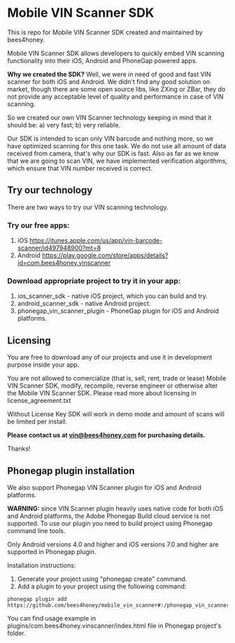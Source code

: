 # Mobile VIN Scanner SDK

This is repo for Mobile VIN Scanner SDK created and maintained by bees4honey.

Mobile VIN Scanner SDK allows developers to quickly embed VIN scanning functionality into their iOS, Android and PhoneGap powered apps.

**Why we created the SDK?** Well, we were in need of good and fast VIN scanner for both iOS and Android. We didn't find any good solution on market, though there are some open source libs, like ZXing or ZBar, they do not provide any acceptable level of quality and performance in case of VIN scanning. 

So we created our own VIN Scanner technology keeping in mind that it should be:
a) very fast;
b) very reliable.

Our SDK is intended to scan only VIN barcode and nothing more, so we have optimized scanning for this one task. We do not use all amount of data received from camera, that's why our SDK is fast. Also as far as we know that we are going to scan VIN, we have implemented verification algorithms, which ensure that VIN number received is correct.

## Try our technology

There are two ways to try our VIN scanning technology.

### Try our free apps:
1. iOS https://itunes.apple.com/us/app/vin-barcode-scanner/id497948900?mt=8
2. Android https://play.google.com/store/apps/details?id=com.bees4honey.vinscanner

### Download appropriate project to try it in your app:
1. ios_scanner_sdk - native iOS project, which you can build and try. 
2. android_scanner_sdk - native Android project.
3. phonegap_vin_scanner_plugin - PhoneGap plugin for iOS and Android platforms.

## Licensing

You are free to download any of our projects and use it in development purpose inside your app. 

You are not allowed to comercialize (that is, sell, rent, trade or lease) Mobile VIN Scanner SDK, 
modify, recompile, reverse engineer or otherwise alter the Mobile VIN Scanner SDK. Please read more about licensing
in license_agreement.txt

Without License Key SDK will work in demo mode and amount of scans will be limited per install. 

**Please contact us at vin@bees4honey.com for purchasing details.**

Thanks!

## Phonegap plugin installation

We also support Phonegap VIN Scanner plugin for iOS and Android platforms.

**WARNING:** since VIN Scanner plugin heavily uses native code for both iOS and Android platforms, the Adobe Phonegap Build cloud service is not supported. To use our plugin you need to build project using Phonegap command line tools.

Only Android versions 4.0 and higher and iOS versions 7.0 and higher are supported in Phonegap plugin.

Installation instructions:

1. Generate your project using "phonegap create" command.
2. Add a plugin to your project using the following command:

```
phonegap plugin add https://github.com/bees4honey/mobile_vin_scanner#:/phonegap_vin_scanner_plugin
```


You can find usage example in plugins/com.bees4honey.vinscanner/index.html file in Phonegap project's folder.